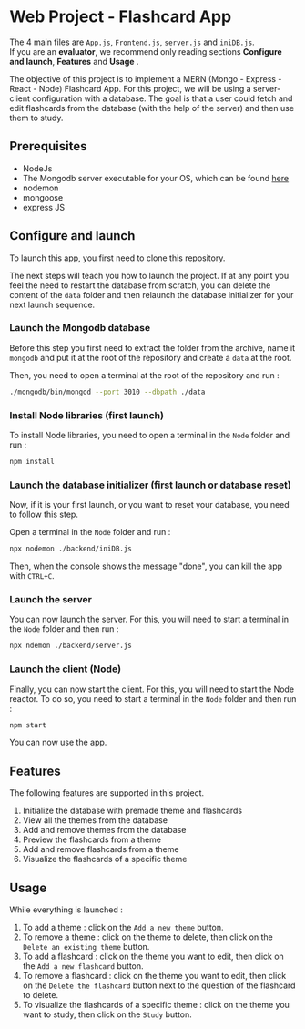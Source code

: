# Web Project - Flashcard App

The 4 main files are `App.js`, `Frontend.js`, `server.js` and `iniDB.js`.<br>
If you are an **evaluator**, we recommend only reading sections **Configure and launch**, **Features** and **Usage** .

The objective of this project is to implement a MERN (Mongo - Express - React - Node) Flashcard App. For this project, we will be using a server-client configuration with a database. The goal is that a user could fetch and edit flashcards from the database (with the help of the server) and then use them to study.

## Prerequisites

- NodeJs
- The Mongodb server executable for your OS, which can be found [here](https://www.mongodb.com/try/download/enterprise)
- nodemon
- mongoose
- express JS

## Configure and launch

To launch this app, you first need to clone this repository.

The next steps will teach you how to launch the project. If at any point you feel the need to restart the database from scratch, you can delete the content of the `data` folder and then relaunch the database initializer for your next launch sequence.

### Launch the Mongodb database

Before this step you first need to extract the folder from the archive, name it `mongodb` and put it at the root of the repository and create a `data` at the root.

Then, you need to open a terminal at the root of the repository and run :

```bash
./mongodb/bin/mongod --port 3010 --dbpath ./data
```

### Install Node libraries (first launch)

To install Node libraries, you need to open a terminal in the `Node` folder and run :

```bash
npm install
```

### Launch the database initializer (first launch or database reset)

Now, if it is your first launch, or you want to reset your database, you need to follow this step.

Open a terminal in the `Node` folder and run :

```bash
npx nodemon ./backend/iniDB.js
```

Then, when the console shows the message "done", you can kill the app with `CTRL+C`.

### Launch the server

You can now launch the server. For this, you will need to start a terminal in the `Node` folder and then run :

```bash
npx ndemon ./backend/server.js
```

### Launch the client (Node)

Finally, you can now start the client. For this, you will need to start the Node reactor. To do so, you need to start a terminal in the `Node` folder and then run :

```bash
npm start
```

You can now use the app.

## Features

The following features are supported in this project.

1. Initialize the database with premade theme and flashcards
2. View all the themes from the database
3. Add and remove themes from the database
4. Preview the flashcards from a theme
5. Add and remove flashcards from a theme
6. Visualize the flashcards of a specific theme

## Usage

While everything is launched :

1. To add a theme : click on the `Add a new theme` button.
2. To remove a theme : click on the theme to delete, then click on the `Delete an existing theme` button.
3. To add a flashcard : click on the theme you want to edit, then click on the `Add a new flashcard` button.
4. To remove a flashcard : click on the theme you want to edit, then click on the `Delete the flashcard` button next to the question of the flashcard to delete.
5. To visualize the flashcards of a specific theme : click on the theme you want to study, then click on the `Study` button.


